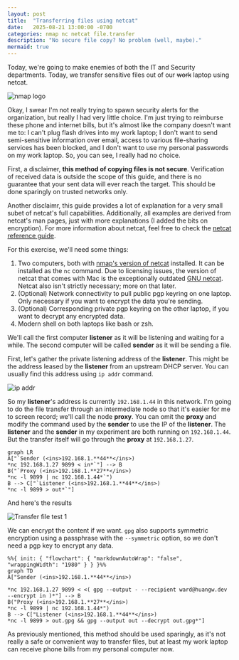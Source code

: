 ```yaml
---
layout: post
title:  "Transferring files using netcat"
date:   2025-08-21 13:00:00 -0700
categories: nmap nc netcat file.transfer
description: "No secure file copy? No problem (well, maybe)."
mermaid: true
---
```


Today, we're going to make enemies of both the IT and Security departments. Today, we transfer sensitive files out of our ~~work~~ laptop using netcat.

![nmap logo](/assets/img/nmap_logo.png)

Okay, I swear I'm not really trying to spawn security alerts for the organization, but really I had very little choice. I'm just trying to reimburse these phone and internet bills, but it's almost like the company doesn't want me to: I can't plug flash drives into my work laptop; I don't want to send semi-sensitive information over email, access to various file-sharing services has been blocked, and I don't want to use my personal passwords on my work laptop. So, you can see, I really had no choice.

First, a disclaimer, **this method of copying files is not secure**. Verification of received data is outside the scope of this guide, and there is no guarantee that your sent data will ever reach the target. This should be done sparingly on trusted networks only.

Another disclaimr, this guide provides a lot of explanation for a very small subet of netcat's full capabilities. Additionally, all examples are derived from netcat's man pages, just with more explanations (I added the bits on encryption). For more information about netcat, feel free to check the [netcat reference guide](https://nmap.org/book/ncat-man.html).

For this exercise, we'll need some things:
1. Two computers, both with [nmap's version of netcat](https://nmap.org/download.html) installed. It can be installed as the `nc` command. Due to licensing issues, the version of netcat that comes with Mac is the exceptionally outdated [GNU netcat](https://netcat.sourceforge.net/). Netcat also isn't strictly necessary; more on that later.
2. (Optional) Network connectivity to pull public pgp keyring on one laptop. Only necessary if you want to encrypt the data you're sending.
3. (Optional) Corresponding private pgp keyring on the other laptop, if you want to decrypt any encrypted data.
4. Modern shell on both laptops like bash or zsh.

We'll call the first computer **listener** as it will be listening and waiting for a while. The second computer will be called **sender** as it will be sending a file.

First, let's gather the private listening address of the **listener**. This might be the address leased by the **listener** from an upstream DHCP server. You can usually find this address using `ip addr` command.

![ip addr](/assets/img/2025-08-21_14-58.png)

So my **listener**'s address is currently `192.168.1.44` in this network. I'm going to do the file transfer through an intermediate node so that it's easier for me to screen record; we'll call the node **proxy**. You can omit the **proxy** and modify the command used by the **sender** to use the IP of the **listener**. The **listener** and the **sender** in my experiment are both running on `192.168.1.44`. But the transfer itself will go through the **proxy** at `192.168.1.27`.

```mermaid
graph LR
A["`Sender (<ins>192.168.1.**44**</ins>)
*nc 192.168.1.27 9899 < in*`"] --> B
B("`Proxy (<ins>192.168.1.**27**</ins>)
*nc -l 9899 | nc 192.168.1.44*`")
B --> C["`Listener (<ins>192.168.1.**44**</ins>)
*nc -l 9899 > out*`"]
```

And here's the results

![Transfer file test 1](/assets/vid/Screencast_20250821_202039.webp)

We can encrypt the content if we want. `gpg` also supports symmetric encryption using a passphrase with the `--symmetric` option, so we don't need a pgp key to encrypt any data.

```mermaid
%%{ init: { "flowchart": { "markdownAutoWrap": "false", "wrappingWidth": "1980" } } }%%
graph TD
A["Sender (<ins>192.168.1.**44**</ins>)

*nc 192.168.1.27 9899 < <( gpg --output - --recipient ward@huangw.dev --encrypt in )*"] --> B
B("Proxy (<ins>192.168.1.**27**</ins>)
*nc -l 9899 | nc 192.168.1.44*")
B --> C["Listener (<ins>192.168.1.**44**</ins>)
*nc -l 9899 > out.gpg && gpg --output out --decrypt out.gpg*"]
```

As previously mentioned, this method should be used sparingly, as it's not really a safe or convenient way to transfer files, but at least my work laptop can receive phone bills from my personal computer now.
